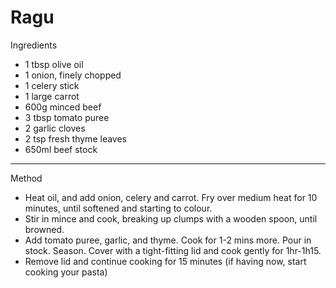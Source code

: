 # Ragu

Ingredients

-   1 tbsp olive oil
-   1 onion, finely chopped
-   1 celery stick
-   1 large carrot
-   600g minced beef
-   3 tbsp tomato puree
-   2 garlic cloves
-   2 tsp fresh thyme leaves
-   650ml beef stock

--------------------------------------------------------------------------------

Method

-   Heat oil, and add onion, celery and carrot. Fry over medium heat for 10
    minutes, until softened and starting to colour.
-   Stir in mince and cook, breaking up clumps with a wooden spoon, until
    browned.
-   Add tomato puree, garlic, and thyme. Cook for 1-2 mins more. Pour in stock.
    Season. Cover with a tight-fitting lid and cook gently for 1hr-1h15.
-   Remove lid and continue cooking for 15 minutes (if having now, start cooking
    your pasta)
